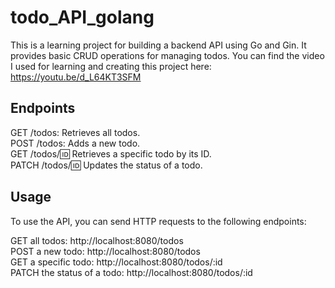 # todo_API_golang

This is a learning project for building a backend API using Go and Gin. It provides basic CRUD operations for managing todos.
You can find the video I used for learning and creating this project here: https://youtu.be/d_L64KT3SFM

## Endpoints
GET /todos: Retrieves all todos.  
POST /todos: Adds a new todo.  
GET /todos/:id: Retrieves a specific todo by its ID.  
PATCH /todos/:id: Updates the status of a todo.  

## Usage
To use the API, you can send HTTP requests to the following endpoints:

GET all todos: http://localhost:8080/todos  
POST a new todo: http://localhost:8080/todos  
GET a specific todo: http://localhost:8080/todos/:id  
PATCH the status of a todo: http://localhost:8080/todos/:id

